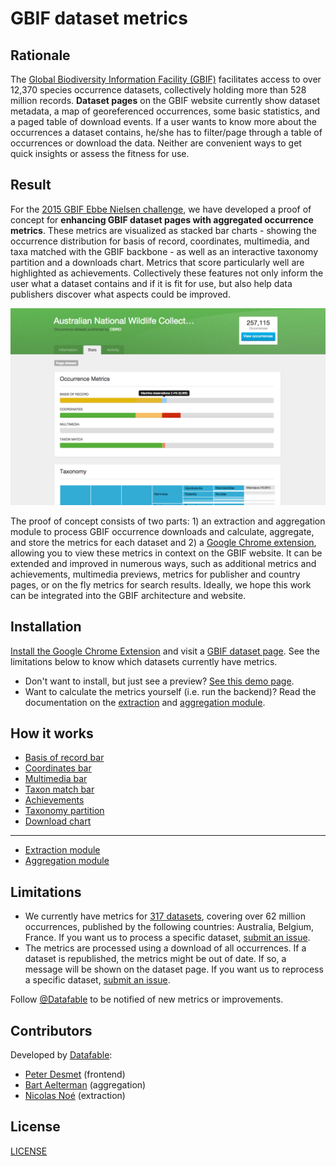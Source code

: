# GBIF dataset metrics

## Rationale

The [Global Biodiversity Information Facility (GBIF)](http://www.gbif.org) facilitates access to over 12,370 species occurrence datasets, collectively holding more than 528 million records. **Dataset pages** on the GBIF website currently show dataset metadata, a map of georeferenced occurrences, some basic statistics, and a paged table of download events. If a user wants to know more about the occurrences a dataset contains, he/she has to filter/page through a table of occurrences or download the data. Neither are convenient ways to get quick insights or assess the fitness for use.

## Result

For the [2015 GBIF Ebbe Nielsen challenge](http://gbif.challengepost.com/), we have developed a proof of concept for **enhancing GBIF dataset pages with aggregated occurrence metrics**. These metrics are visualized as stacked bar charts - showing the occurrence distribution for basis of record, coordinates, multimedia, and taxa matched with the GBIF backbone - as well as an interactive taxonomy partition and a downloads chart. Metrics that score particularly well are highlighted as achievements. Collectively these features not only inform the user what a dataset contains and if it is fit for use, but also help data publishers discover what aspects could be improved.

![Screenshot](documentation/images/screenshot.png)

The proof of concept consists of two parts: 1) an extraction and aggregation module to process GBIF occurrence downloads and calculate, aggregate, and store the metrics for each dataset and 2) a [Google Chrome extension](https://chrome.google.com/webstore/detail/gbif-dataset-metrics/kcianglkepodpjdiebgidhdghoaeefba), allowing you to view these metrics in context on the GBIF website. It can be extended and improved in numerous ways, such as additional metrics and achievements, multimedia previews, metrics for publisher and country pages, or on the fly metrics for search results. Ideally, we hope this work can be integrated into the GBIF architecture and website.

## Installation

[Install the Google Chrome Extension](https://chrome.google.com/webstore/detail/gbif-dataset-metrics/kcianglkepodpjdiebgidhdghoaeefba) and visit a [GBIF dataset page](http://www.gbif.org/dataset/0debafd0-6c8a-11de-8225-b8a03c50a862). See the limitations below to know which datasets currently have metrics.

* Don't want to install, but just see a preview? [See this demo page](http://datafable.com/gbif-dataset-metrics/).
* Want to calculate the metrics yourself (i.e. run the backend)? Read the documentation on the [extraction](extraction_module/README.md) and [aggregation module](aggregation_module/README.md).

## How it works

* [Basis of record bar](documentation/basis-of-record-bar.md)
* [Coordinates bar](documentation/coordinates-bar.md)
* [Multimedia bar](documentation/multimedia-bar.md)
* [Taxon match bar](documentation/taxon-match-bar.md)
* [Achievements](documentation/achievements.md)
* [Taxonomy partition](documentation/taxonomy-partition.md)
* [Download chart](documentation/download-chart.md)

----

* [Extraction module](extraction_module/README.md)
* [Aggregation module](aggregation_module/README.md)

## Limitations

* We currently have metrics for [317 datasets](http://www.gbif.org/dataset/search?q=&publishing_country=BE&publishing_country=AU&publishing_country=FR&type=OCCURRENCE), covering over 62 million occurrences, published by the following countries: Australia, Belgium, France. If you want us to process a specific dataset, [submit an issue](https://github.com/datafable/gbif-dataset-metrics/issues/new).
* The metrics are processed using a download of all occurrences. If a dataset is republished, the metrics might be out of date. If so, a message will be shown on the dataset page. If you want us to reprocess a specific dataset, [submit an issue](https://github.com/datafable/gbif-dataset-metrics/issues/new).

Follow [@Datafable](https://twitter.com/datafable) to be notified of new metrics or improvements.


## Contributors

Developed by [Datafable](http://datafable.com):

* [Peter Desmet](https://twitter.com/peterdesmet) (frontend)
* [Bart Aelterman](https://twitter.com/bartaelterman) (aggregation)
* [Nicolas Noé](https://twitter.com/niconoe) (extraction)

## License

[LICENSE](LICENSE)

